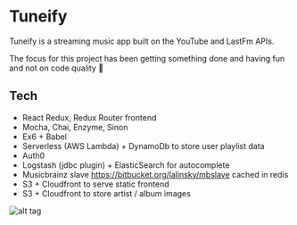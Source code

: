 # Tuneify

Tuneify is a streaming music app built on the YouTube and LastFm APIs. 

The focus for this project has been getting something done and having fun and not on code quality 🙈

## Tech
* React Redux, Redux Router frontend
* Mocha, Chai, Enzyme, Sinon
* Ex6 + Babel
* Serverless (AWS Lambda) + DynamoDb to store user playlist data
* Auth0
* Logstash (jdbc plugin) + ElasticSearch for autocomplete
* Musicbrainz slave https://bitbucket.org/lalinsky/mbslave cached in redis
* S3 + Cloudfront to serve static frontend 
* S3 + Cloudfront to store artist / album images


![alt tag](https://media.giphy.com/media/l0HlzayaF0jLB5TS8/source.gif)


